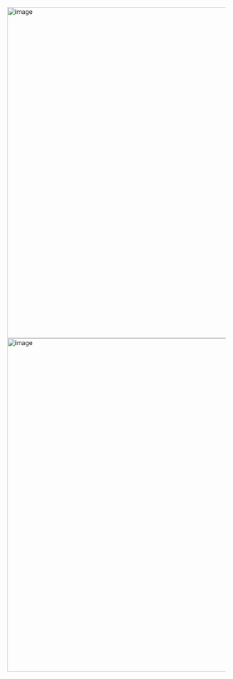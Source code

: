 <img width="766" height="763" alt="image" src="https://github.com/user-attachments/assets/7ca89453-8fbb-471e-8cc8-406978f17e4d" />
<img width="762" height="769" alt="image" src="https://github.com/user-attachments/assets/06567606-4a96-4e00-b991-1b9f1bc9fd23" />


